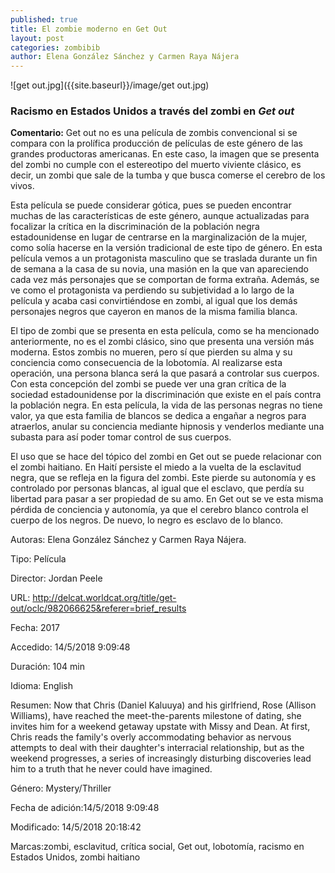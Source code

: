 ```yaml
---
published: true
title: El zombie moderno en Get Out
layout: post
categories: zombibib
author: Elena González Sánchez y Carmen Raya Nájera
---
```

![get out.jpg]({{site.baseurl}}/image/get out.jpg)


### Racismo en Estados Unidos a través del zombi en _Get out_

**Comentario:** Get out no es una película de zombis convencional si se compara con la prolífica producción de películas de este género de las grandes productoras americanas. En este caso, la imagen que se presenta del zombi no cumple con el estereotipo del muerto viviente clásico, es decir, un zombi que sale de la tumba y que busca comerse el cerebro de los vivos.

Esta película se puede considerar gótica, pues se pueden encontrar muchas de las características de este género, aunque actualizadas para focalizar la crítica en la discriminación de la población negra estadounidense en lugar de centrarse en la marginalización de la mujer, como solía hacerse en la versión tradicional de este tipo de género. En esta película vemos a un protagonista masculino que se traslada durante un fin de semana a la casa de su novia, una masión en la que van apareciendo cada vez más personajes que se comportan de forma extraña. Además, se ve como el protagonista va perdiendo su subjetividad a lo largo de la película y acaba casi convirtiéndose en zombi, al igual que los demás personajes negros que cayeron en manos de la misma familia blanca.

El tipo de zombi que se presenta en esta película, como se ha mencionado anteriormente, no es el zombi clásico, sino que presenta una versión más moderna. Estos zombis no mueren, pero sí que pierden su alma y su conciencia como consecuencia de la lobotomía. Al realizarse esta operación, una persona blanca será la que pasará a controlar sus cuerpos. Con esta concepción del zombi se puede ver una gran crítica de la sociedad estadounidense por la discriminación que existe en el país contra la población negra. En esta película, la vida de las personas negras no tiene valor, ya que esta familia de blancos se dedica a engañar a negros para atraerlos, anular su conciencia mediante hipnosis y venderlos mediante una subasta para así poder tomar control de sus cuerpos.

El uso que se hace del tópico del zombi en Get out se puede relacionar con el zombi haitiano. En Haití persiste el miedo a la vuelta de la esclavitud negra, que se refleja en la figura del zombi. Este pierde su autonomía y es controlado por personas blancas, al igual que el esclavo, que perdía su libertad para pasar a ser propiedad de su amo. En Get out se ve esta misma pérdida de conciencia y autonomía, ya que el cerebro blanco controla el cuerpo de los negros. De nuevo, lo negro es esclavo de lo blanco.

 

Autoras: Elena González Sánchez y Carmen Raya Nájera.

Tipo: Película

Director: Jordan Peele

URL: http://delcat.worldcat.org/title/get-out/oclc/982066625&referer=brief_results

Fecha: 2017

Accedido: 14/5/2018 9:09:48

Duración: 104 min

Idioma: English

Resumen: Now that Chris (Daniel Kaluuya) and his girlfriend, Rose (Allison Williams), have reached the meet-the-parents milestone of dating, she invites him for a weekend getaway upstate with Missy and Dean. At first, Chris reads the family's overly accommodating behavior as nervous attempts to deal with their daughter's interracial relationship, but as the weekend progresses, a series of increasingly disturbing discoveries lead him to a truth that he never could have imagined.

Género: Mystery/Thriller

Fecha de adición:14/5/2018 9:09:48

Modificado: 14/5/2018 20:18:42

Marcas:zombi, esclavitud, crítica social, Get out, lobotomía, racismo en Estados Unidos, zombi haitiano 
